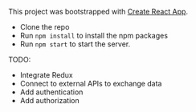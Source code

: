 This project was bootstrapped with [Create React App](https://github.com/facebookincubator/create-react-app).

* Clone the repo
* Run `npm install` to install the npm packages
* Run `npm start` to start the server.

TODO:

* Integrate Redux
* Connect to external APIs to exchange data
* Add authentication
* Add authorization


